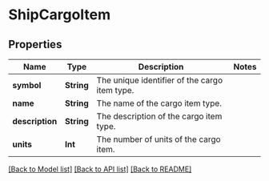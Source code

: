 # ShipCargoItem

## Properties
Name | Type | Description | Notes
------------ | ------------- | ------------- | -------------
**symbol** | **String** | The unique identifier of the cargo item type. | 
**name** | **String** | The name of the cargo item type. | 
**description** | **String** | The description of the cargo item type. | 
**units** | **Int** | The number of units of the cargo item. | 

[[Back to Model list]](../README.md#documentation-for-models) [[Back to API list]](../README.md#documentation-for-api-endpoints) [[Back to README]](../README.md)


